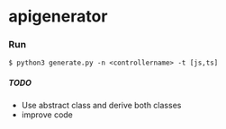 # apigenerator

### Run
```
$ python3 generate.py -n <controllername> -t [js,ts]
```
##### TODO
- Use abstract class and derive both classes
- improve code
